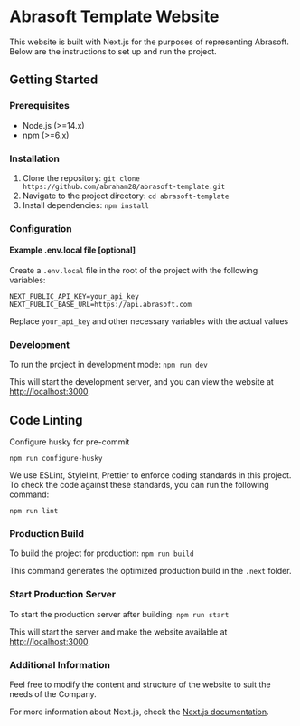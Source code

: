# Abrasoft Template Website

This website is built with Next.js for the purposes of representing Abrasoft. Below are the instructions to set up and run the project.

## Getting Started

### Prerequisites

- Node.js (>=14.x)
- npm (>=6.x)

### Installation

1. Clone the repository:
   `git clone https://github.com/abraham28/abrasoft-template.git`
2. Navigate to the project directory:
   `cd abrasoft-template`
3. Install dependencies:
   `npm install`

### Configuration

#### Example .env.local file [optional]

Create a `.env.local` file in the root of the project with the following variables:

```
NEXT_PUBLIC_API_KEY=your_api_key
NEXT_PUBLIC_BASE_URL=https://api.abrasoft.com
```

Replace `your_api_key` and other necessary variables with the actual values

### Development

To run the project in development mode:
`npm run dev`

This will start the development server, and you can view the website at [http://localhost:3000](http://localhost:3000/).

## Code Linting

Configure husky for pre-commit

`npm run configure-husky`

We use ESLint, Stylelint, Prettier to enforce coding standards in this project. To check the code against these standards, you can run the following command:

`npm run lint`

### Production Build

To build the project for production:
`npm run build`

This command generates the optimized production build in the `.next` folder.

### Start Production Server

To start the production server after building:
`npm run start`

This will start the server and make the website available at [http://localhost:3000](http://localhost:3000/).

### Additional Information

Feel free to modify the content and structure of the website to suit the needs of the Company.

For more information about Next.js, check the [Next.js documentation](https://nextjs.org/docs).
